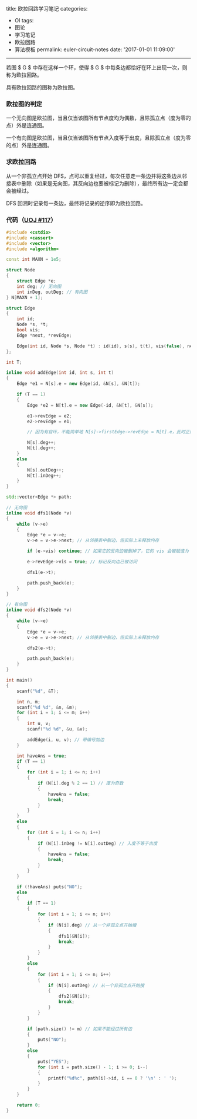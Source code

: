 title: 欧拉回路学习笔记
categories:
  - OI
tags:
  - 图论
  - 学习笔记
  - 欧拉回路
  - 算法模板
permalink: euler-circuit-notes
date: '2017-01-01 11:09:00'
---

若图 $ G $ 中存在这样一个环，使得 $ G $ 中每条边都恰好在环上出现一次，则称为欧拉回路。

具有欧拉回路的图称为欧拉图。

<!-- more -->

### 欧拉图的判定

一个无向图是欧拉图，当且仅当该图所有节点度均为偶数，且除孤立点（度为零的点）外是连通图。

一个有向图是欧拉图，当且仅当该图所有节点入度等于出度，且除孤立点（度为零的点）外是连通图。

### 求欧拉回路

从一个非孤立点开始 DFS，点可以重复经过，每次任意走一条边并将这条边从邻接表中删除（如果是无向图，其反向边也要被标记为删除），最终所有边一定会都会被经过。

DFS 回溯时记录每一条边，最终将记录的逆序即为欧拉回路。

### 代码（[UOJ #117](http://uoj.ac/problem/117)）


```cpp
#include <cstdio>
#include <cassert>
#include <vector>
#include <algorithm>

const int MAXN = 1e5;

struct Node
{
    struct Edge *e;
    int deg; // 无向图
    int inDeg, outDeg; // 有向图
} N[MAXN + 1];

struct Edge
{
    int id;
    Node *s, *t;
    bool vis;
    Edge *next, *revEdge;

    Edge(int id, Node *s, Node *t) : id(id), s(s), t(t), vis(false), next(s->e) {}
};

int T;

inline void addEdge(int id, int s, int t)
{
    Edge *e1 = N[s].e = new Edge(id, &N[s], &N[t]);

    if (T == 1)
    {
        Edge *e2 = N[t].e = new Edge(-id, &N[t], &N[s]);

        e1->revEdge = e2;
        e2->revEdge = e1;

        // 因为有自环，不能简单地 N[s]->firstEdge->revEdge = N[t].e，此时正向边已经不是 firstEdge 了

        N[s].deg++;
        N[t].deg++;
    }
    else
    {
        N[s].outDeg++;
        N[t].inDeg++;
    }
}

std::vector<Edge *> path;

// 无向图
inline void dfs1(Node *v)
{
    while (v->e)
    {
        Edge *e = v->e;
        v->e = v->e->next; // 从邻接表中删边，但实际上未释放内存

        if (e->vis) continue; // 如果它的反向边被删掉了，它的 vis 会被赋值为 true

        e->revEdge->vis = true; // 标记反向边已被访问

        dfs1(e->t);

        path.push_back(e);
    }
}

// 有向图
inline void dfs2(Node *v)
{
    while (v->e)
    {
        Edge *e = v->e;
        v->e = v->e->next; // 从邻接表中删边，但实际上未释放内存

        dfs2(e->t);

        path.push_back(e);
    }
}

int main()
{
    scanf("%d", &T);

    int n, m;
    scanf("%d %d", &n, &m);
    for (int i = 1; i <= m; i++)
    {
        int u, v;
        scanf("%d %d", &u, &v);

        addEdge(i, u, v); // 带编号加边
    }

    int haveAns = true;
    if (T == 1)
    {
        for (int i = 1; i <= n; i++)
        {
            if (N[i].deg % 2 == 1) // 度为奇数
            {
                haveAns = false;
                break;
            }
        }
    }
    else
    {
        for (int i = 1; i <= n; i++)
        {
            if (N[i].inDeg != N[i].outDeg) // 入度不等于出度
            {
                haveAns = false;
                break;
            }
        }
    }

    if (!haveAns) puts("NO");
    else
    {
        if (T == 1)
        {
            for (int i = 1; i <= n; i++)
            {
                if (N[i].deg) // 从一个非孤立点开始搜
                {
                    dfs1(&N[i]);
                    break;
                }
            }
        }
        else
        {
            for (int i = 1; i <= n; i++)
            {
                if (N[i].outDeg) // 从一个非孤立点开始搜
                {
                    dfs2(&N[i]);
                    break;
                }
            }
        }

        if (path.size() != m) // 如果不能经过所有边
        {
            puts("NO");
        }
        else
        {
            puts("YES");
            for (int i = path.size() - 1; i >= 0; i--)
            {
                printf("%d%c", path[i]->id, i == 0 ? '\n' : ' ');
            }
        }
    }

    return 0;
}
```
